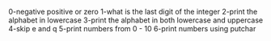 0-negative positive or zero
1-what is the last digit of the integer
2-print the alphabet in lowercase
3-print the alphabet in both lowercase and uppercase
4-skip e and q
5-print numbers from 0 - 10
6-print numbers using putchar
